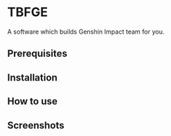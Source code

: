 # TBFGE
A software which builds Genshin Impact team for you.

## Prerequisites

## Installation

## How to use

## Screenshots
